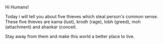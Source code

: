 Hi Humans!

Today i will tell you about five thieves which steal person's common sense. These five thieves are kama (lust), krodh (rage), lobh (greed), moh (attachment) and ahankar (conceit.

Stay away from them and make this world a better place to live.

